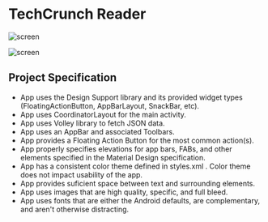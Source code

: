 # TechCrunch Reader

![screen](../master/screenshot.jpg)

![screen](../master/screenshot2.jpg)
## Project Specification

* App uses the Design Support library and its provided widget types (FloatingActionButton, AppBarLayout, SnackBar, etc).
* App uses CoordinatorLayout for the main activity.
* App uses Volley library to fetch JSON data.
* App uses an AppBar and associated Toolbars.
* App provides a Floating Action Button for the most common action(s).
* App properly specifies elevations for app bars, FABs, and other elements specified in the Material Design specification.
* App has a consistent color theme defined in styles.xml . Color theme does not impact usability of the app.
* App provides suficient space between text and surrounding elements.
* App uses images that are high quality, specific, and full bleed.
* App uses fonts that are either the Android defaults, are complementary, and aren't otherwise distracting.
